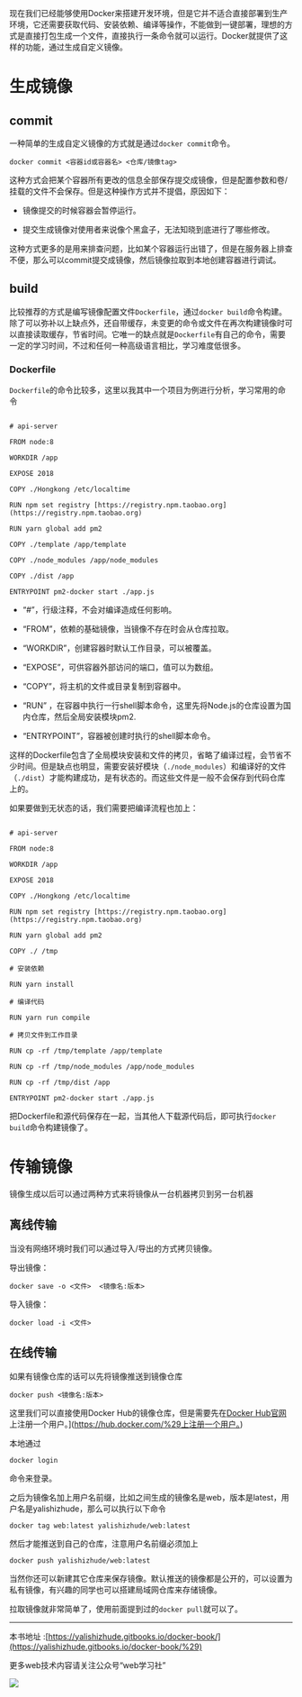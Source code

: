 现在我们已经能够使用Docker来搭建开发环境，但是它并不适合直接部署到生产环境，它还需要获取代码、安装依赖、编译等操作，不能做到一键部署，理想的方式是直接打包生成一个文件，直接执行一条命令就可以运行。Docker就提供了这样的功能，通过生成自定义镜像。

# 生成镜像

## commit

一种简单的生成自定义镜像的方式就是通过`docker commit`命令。

`docker commit <容器id或容器名> <仓库/镜像tag>`

这种方式会把某个容器所有更改的信息全部保存提交成镜像，但是配置参数和卷/挂载的文件不会保存。但是这种操作方式并不提倡，原因如下：

* 镜像提交的时候容器会暂停运行。

* 提交生成镜像对使用者来说像个黑盒子，无法知晓到底进行了哪些修改。

这种方式更多的是用来排查问题，比如某个容器运行出错了，但是在服务器上排查不便，那么可以commit提交成镜像，然后镜像拉取到本地创建容器进行调试。

## build

比较推荐的方式是编写镜像配置文件`Dockerfile`，通过`docker build`命令构建。除了可以弥补以上缺点外，还自带缓存，未变更的命令或文件在再次构建镜像时可以直接读取缓存，节省时间。它唯一的缺点就是`Dockerfile`有自己的命令，需要一定的学习时间，不过和任何一种高级语言相比，学习难度低很多。

### Dockerfile

`Dockerfile`的命令比较多，这里以我其中一个项目为例进行分析，学习常用的命令

```

# api-server

FROM node:8

WORKDIR /app

EXPOSE 2018

COPY ./Hongkong /etc/localtime

RUN npm set registry [https://registry.npm.taobao.org](https://registry.npm.taobao.org)

RUN yarn global add pm2

COPY ./template /app/template

COPY ./node_modules /app/node_modules

COPY ./dist /app

ENTRYPOINT pm2-docker start ./app.js

```

* “#”，行级注释，不会对编译造成任何影响。

* “FROM”，依赖的基础镜像，当镜像不存在时会从仓库拉取。

* “WORKDIR”，创建容器时默认工作目录，可以被覆盖。

* “EXPOSE”，可供容器外部访问的端口，值可以为数组。

* “COPY”，将主机的文件或目录复制到容器中。

* “RUN” ，在容器中执行一行shell脚本命令，这里先将Node.js的仓库设置为国内仓库，然后全局安装模块pm2.

* “ENTRYPOINT”，容器被创建时执行的shell脚本命令。

这样的Dockerfile包含了全局模块安装和文件的拷贝，省略了编译过程，会节省不少时间。但是缺点也明显，需要安装好模块（`./node_modules`）和编译好的文件（`./dist`）才能构建成功，是有状态的。而这些文件是一般不会保存到代码仓库上的。

如果要做到无状态的话，我们需要把编译流程也加上：

```

# api-server

FROM node:8

WORKDIR /app

EXPOSE 2018

COPY ./Hongkong /etc/localtime

RUN npm set registry [https://registry.npm.taobao.org](https://registry.npm.taobao.org)

RUN yarn global add pm2

COPY ./ /tmp

# 安装依赖

RUN yarn install

# 编译代码

RUN yarn run compile

# 拷贝文件到工作目录

RUN cp -rf /tmp/template /app/template

RUN cp -rf /tmp/node_modules /app/node_modules

RUN cp -rf /tmp/dist /app

ENTRYPOINT pm2-docker start ./app.js

```

把Dockerfile和源代码保存在一起，当其他人下载源代码后，即可执行`docker build`命令构建镜像了。

# 传输镜像

镜像生成以后可以通过两种方式来将镜像从一台机器拷贝到另一台机器

## 离线传输

当没有网络环境时我们可以通过导入/导出的方式拷贝镜像。

导出镜像：

`docker save -o <文件>  <镜像名:版本>`

导入镜像：

`docker load -i <文件>`

## 在线传输

如果有镜像仓库的话可以先将镜像推送到镜像仓库

`docker push <镜像名:版本>`

这里我们可以直接使用Docker Hub的镜像仓库，但是需要先在[Docker Hub官网]([https://hub.docker.com/)上注册一个用户。](https://hub.docker.com/%29上注册一个用户。)

本地通过

`docker login`

命令来登录。

之后为镜像名加上用户名前缀，比如之间生成的镜像名是web，版本是latest，用户名是yalishizhude，那么可以执行以下命令

`docker tag web:latest yalishizhude/web:latest`

然后才能推送到自己的仓库，注意用户名前缀必须加上

`docker push yalishizhude/web:latest`

当然你还可以新建其它仓库来保存镜像。默认推送的镜像都是公开的，可以设置为私有镜像，有兴趣的同学也可以搭建局域网仓库来存储镜像。

拉取镜像就非常简单了，使用前面提到过的`docker pull`就可以了。

---

本书地址 :[https://yalishizhude.gitbooks.io/docker-book/](https://yalishizhude.gitbooks.io/docker-book/%29)

更多web技术内容请关注公众号“web学习社”

![](blob:file:///cc80c4b2-884a-4c16-b3e4-f3e662a727a3)

